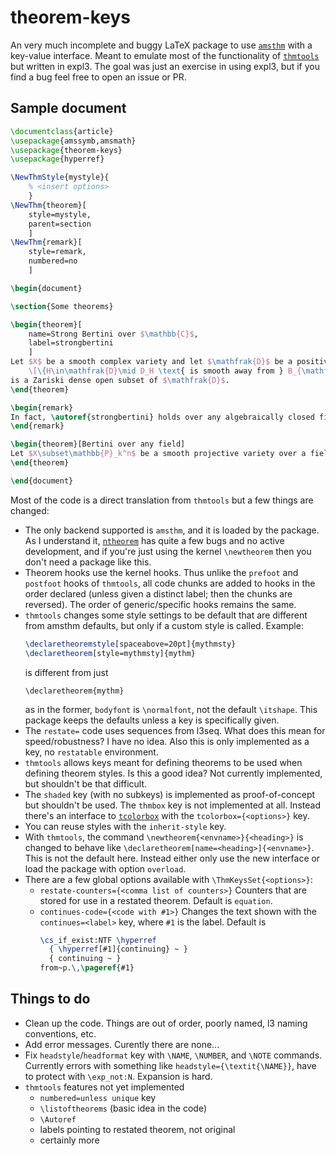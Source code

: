# theorem-keys

An very much incomplete and buggy LaTeX package to use [`amsthm`](https://www.ctan.org/pkg/amsthm)
with a key-value interface. Meant to emulate most of the functionality of [`thmtools`](https://www.ctan.org/pkg/thmtools)
but written in expl3. The goal was just an exercise in using expl3, but if you find a bug
feel free to open an issue or PR.

## Sample document
```tex
\documentclass{article}
\usepackage{amssymb,amsmath}
\usepackage{theorem-keys}
\usepackage{hyperref}

\NewThmStyle{mystyle}{
	% <insert options>
	}
\NewThm{theorem}[
	style=mystyle,
	parent=section
	]
\NewThm{remark}[
	style=remark,
	numbered=no
	]

\begin{document}

\section{Some theorems}

\begin{theorem}[
	name=Strong Bertini over $\mathbb{C}$,
	label=strongbertini
	]
Let $X$ be a smooth complex variety and let $\mathfrak{D}$ be a positive dimensional linear system on $X$. Then the general element of $\mathfrak{D}$ is smooth away from the base locus $B_{\mathfrak{D}}$. That is, the set
	\[\{H\in\mathfrak{D}\mid D_H \text{ is smooth away from } B_{\mathfrak{D}}\}\]
is a Zariski dense open subset of $\mathfrak{D}$.
\end{theorem}

\begin{remark}
In fact, \autoref{strongbertini} holds over any algebraically closed field of characteristic zero.
\end{remark}

\begin{theorem}[Bertini over any field]
Let $X\subset\mathbb{P}_k^n$ be a smooth projective variety over a field $k$. Then the set of hyperplanes $H\subseteq\mathbb{P}_k^n$ such that $X\cap H$ is smooth is a Zariski dense open subset of $(\mathbb{P}_k^n)^*$.
\end{theorem}

\end{document}
```

Most of the code is a direct translation from `thmtools`
but a few things are changed:
- The only backend supported is `amsthm`, and it is loaded by the package. As I understand it,
  [`ntheorem`](https://www.ctan.org/pkg/ntheorem) has quite a few bugs and no active development, and
  if you're just using the kernel `\newtheorem` then you don't need a package like this.
- Theorem hooks use the kernel hooks. Thus unlike the `prefoot` and `postfoot` hooks of
  `thmtools`, all code chunks are added to hooks in the order declared (unless given a
  distinct label; then the chunks are reversed). The order of generic/specific hooks
  remains the same.
- `thmtools` changes some style settings to be default that are different from
  amsthm defaults, but only if a custom style is called. Example:
  ```tex
  \declaretheoremstyle[spaceabove=20pt]{mythmsty}
  \declaretheorem[style=mythmsty]{mythm}
  ```
  is different from just
  ```
  \declaretheorem{mythm}
  ```
  as in the former, `bodyfont` is `\normalfont`, not the default `\itshape`.
  This package keeps the defaults unless a key is specifically given.
- The `restate=` code uses sequences from l3seq. What does this mean for speed/robustness?
  I have no idea. Also this is only implemented as a key, no `restatable` environment.
- `thmtools` allows keys meant for defining theorems to be used when defining theorem styles.
  Is this a good idea? Not currently implemented, but shouldn't be that difficult.
- The `shaded` key (with no subkeys) is implemented as proof-of-concept but shouldn't be used.
  The `thmbox` key is not implemented at all. Instead there's an interface to [`tcolorbox`](https://www.ctan.org/pkg/tcolorbox)
  with the `tcolorbox={<options>}` key.
- You can reuse styles with the `inherit-style` key.
- With `thmtools`, the command `\newtheorem{<envname>}{<heading>}` is changed to behave like
  `\declaretheorem[name=<heading>]{<envname>}`. This is not the default here. Instead either
  only use the new interface or load the package with option `overload`.
- There are a few global options available with `\ThmKeysSet{<options>}`:
    - `restate-counters={<comma list of counters>}`
      Counters that are stored for use in a restated theorem. Default is `equation`.
    - `continues-code={<code with #1>}`
      Changes the text shown with the `continues=<label>` key, where `#1` is the label.
      Default is
      ```tex
      \cs_if_exist:NTF \hyperref
  	    { \hyperref[#1]{continuing} ~ }
  	    { continuing ~ }
      from~p.\,\pageref{#1}
      ```
 
## Things to do

- Clean up the code. Things are out of order, poorly named, l3 naming conventions, etc.
- Add error messages. Curently there are none...
- Fix `headstyle`/`headformat` key with `\NAME`, `\NUMBER`, and `\NOTE` commands.
  Currently errors with something like `headstyle={\textit{\NAME}}`, have to protect
  with `\exp_not:N`. Expansion is hard.
- `thmtools` features not yet implemented
    - `numbered=unless unique` key
    - `\listoftheorems` (basic idea in the code)
    - `\Autoref`
    - labels pointing to restated theorem, not original
    - certainly more